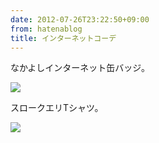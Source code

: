 ```yaml
---
date: 2012-07-26T23:22:50+09:00
from: hatenablog
title: インターネットコーデ
---
```


<p>なかよしインターネット缶バッジ。</p><p><img src="http://dl.dropbox.com/u/5978869/image/20120726_231543.png" /></p><p>スロークエリTシャツ。</p><p><img src="http://dl.dropbox.com/u/5978869/image/20120726_231744.png" /></p>

